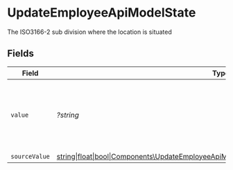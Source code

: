 # UpdateEmployeeApiModelState

The ISO3166-2 sub division where the location is situated


## Fields

| Field                                                                                                                                                                        | Type                                                                                                                                                                         | Required                                                                                                                                                                     | Description                                                                                                                                                                  |
| ---------------------------------------------------------------------------------------------------------------------------------------------------------------------------- | ---------------------------------------------------------------------------------------------------------------------------------------------------------------------------- | ---------------------------------------------------------------------------------------------------------------------------------------------------------------------------- | ---------------------------------------------------------------------------------------------------------------------------------------------------------------------------- |
| `value`                                                                                                                                                                      | *?string*                                                                                                                                                                    | :heavy_minus_sign:                                                                                                                                                           | state (ISO3166-2 Sub Division Code) - value must be a valid enum value                                                                                                       |
| `sourceValue`                                                                                                                                                                | [string\|float\|bool\|Components\UpdateEmployeeApiModelSourceValueHomeLocationState4\|array\|null](../../Models/Components/UpdateEmployeeApiModelHomeLocationStateSourceValue.md) | :heavy_minus_sign:                                                                                                                                                           | N/A                                                                                                                                                                          |
